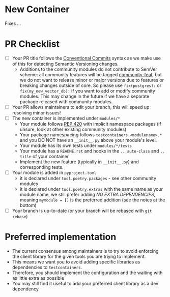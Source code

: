 # New Container

<!-- You have implemented a new container and would like to contribute it? Great! Here are the necessary checklist steps. -->

Fixes ...

<!--
Please do not raise a PR for new container without having raised an issue first.
It helps reduce unnecessary work for you and the maintainers!
-->


# PR Checklist

- [ ] Your PR title follows the [Conventional Commits](https://www.conventionalcommits.org/en/v1.0.0/) syntax
  as we make use of this for detecting Semantic Versioning changes.
  - Additions to the community modules do not contribute to SemVer scheme:
    all community features will be tagged [community-feat](https://github.com/testcontainers/testcontainers-python/issues?q=label%3Acommunity-feat+),
    but we do not want to release minor or major versions due to features or breaking changes outside of core.
    So please use `fix(postgres):` or `fix(my_new_vector_db):` if you want to add or modify community modules.
    This may change in the future if we have a separate package released with community modules.
- [ ] Your PR allows maintainers to edit your branch, this will speed up resolving minor issues!
- [ ] The new container is implemented under `modules/*`
  - Your module follows [PEP 420](https://peps.python.org/pep-0420/) with implicit namespace packages
    (if unsure, look at other existing community modules)
  - Your package namespacing follows `testcontainers.<modulename>.*`
    and you DO NOT have an `__init__.py` above your module's level.
  - Your module has its own tests under `modules/*/tests`
  - Your module has a `README.rst` and hooks in the `.. auto-class` and `.. title` of your container
  - Implement the new feature (typically in `__init__.py`) and corresponding tests.
- [ ] Your module is added in `pyproject.toml`
  - it is declared under `tool.poetry.packages` - see other community modules
  - it is declared under `tool.poetry.extras` with the same name as your module name,
    we still prefer adding _NO EXTRA DEPENDENCIES_, meaning `mymodule = []` is the preferred addition
    (see the notes at the bottom)
- [ ] Your branch is up-to-date (or your branch will be rebased with `git rebase`)

# Preferred implementation

- The current consensus among maintainers is to try to avoid enforcing the client library
  for the given tools you are triyng to implement.
- This means we want you to avoid adding specific libraries as dependencies to `testcontainers`.
- Therefore, you should implement the configuration and the waiting with as little extra as possible
- You may still find it useful to add your preferred client library as a dev dependency
